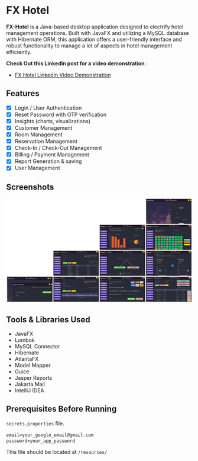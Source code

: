 # FX Hotel

**FX-Hotel** is a Java-based desktop application designed 
to electrify hotel management operations. Built with 
JavaFX and utilizing a MySQL database with Hibernate ORM,
this application offers a user-friendly interface
and robust functionality to manage a lot of aspects in hotel management efficiently.

**Check Out this LinkedIn post for a video demonstration** :

- [FX Hotel LinkedIn Video Demonstration](https://www.linkedin.com/posts/senuka-bandara_javafx-hotelmanagement-softwaredevelopment-activity-7299145057146650624-L1Sb?utm_source=share&utm_medium=member_desktop&rcm=ACoAAEyDwdUBST_6x2xhy26-f-nyYDZ9yJu73Ms)

## Features

- [x] Login / User Authentication
- [x] Reset Password with OTP verification
- [x] Insights (charts, visualizations)
- [x] Customer Management
- [x] Room Management
- [x] Reservation Management
- [x] Check-In / Check-Out Management
- [x] Billing / Payment Management
- [x] Report Generation & saving
- [x] User Management

## Screenshots

![](screenshot.png)

## Tools & Libraries Used

* JavaFX
* Lombok
* MySQL Connector
* Hibernate
* AtlantaFX
* Model Mapper
* Guice
* Jasper Reports
* Jakarta Mail
* IntelliJ IDEA

## Prerequisites Before Running

`secrets.properties` file.

```properties
email=your_google_email@gmail.com
password=your_app_password
```

This file should be located at `/resources/`